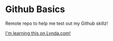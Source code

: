 Github Basics
=============

Remote repo to help me test out my Github skillz!

[I'm learning this on Lynda.com!](http://www.lynda.com)
